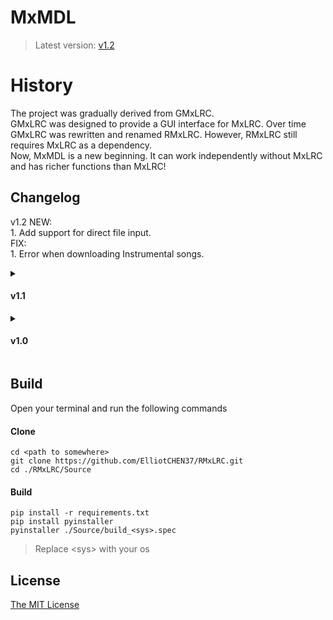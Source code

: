 # MxMDL
> Latest version: [v1.2](https://github.com/ElliotCHEN37/RMxLRC/releases/latest)

# History
The project was gradually derived from GMxLRC.<br>
GMxLRC was designed to provide a GUI interface for MxLRC. Over time GMxLRC was rewritten and renamed RMxLRC. However, RMxLRC still requires MxLRC as a dependency.<br>
Now, MxMDL is a new beginning. It can work independently without MxLRC and has richer functions than MxLRC!<br>

## Changelog
v1.2
NEW:<br>
    1. Add support for direct file input.<br>
FIX:<br>
    1. Error when downloading Instrumental songs.
<details>
    <summary><h4>v1.1</h4></summary>
    FIX:<br>
        1. Obtain token multiple times.<br>
    NEW:<br>
        1. Use --chlog to view changelog.<br>
    OPT:<br>
        1. Adjust code structure.
</details>
<details>
    <summary><h4>v1.0</h4></summary>
    Initial Release
</details>

## Build
Open your terminal and run the following commands<br>
#### Clone
`cd <path to somewhere>`<br>
`git clone https://github.com/ElliotCHEN37/RMxLRC.git`<Br>
`cd ./RMxLRC/Source`<br>
#### Build
`pip install -r requirements.txt`<br>
`pip install pyinstaller`<br>
`pyinstaller ./Source/build_<sys>.spec`<br>
> Replace \<sys\> with your os

## License
[The MIT License](LICENSE.txt)
